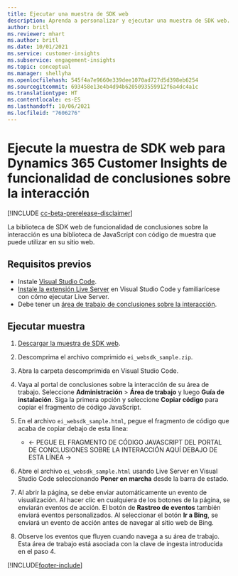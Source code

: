 ```yaml
---
title: Ejecutar una muestra de SDK web
description: Aprenda a personalizar y ejecutar una muestra de SDK web.
author: britl
ms.reviewer: mhart
ms.author: britl
ms.date: 10/01/2021
ms.service: customer-insights
ms.subservice: engagement-insights
ms.topic: conceptual
ms.manager: shellyha
ms.openlocfilehash: 545f4a7e9660e339dee1070ad727d5d398eb6254
ms.sourcegitcommit: 693458e13e4b4d94b6205093559912f6a4dc4a1c
ms.translationtype: HT
ms.contentlocale: es-ES
ms.lasthandoff: 10/06/2021
ms.locfileid: "7606276"
---
```

# <a name="run-the-web-sdk-sample-for-dynamics-365-customer-insights-engagement-insights-capability"></a>Ejecute la muestra de SDK web para Dynamics 365 Customer Insights de funcionalidad de conclusiones sobre la interacción

[!INCLUDE [cc-beta-prerelease-disclaimer](includes/cc-beta-prerelease-disclaimer.md)]

La biblioteca de SDK web de funcionalidad de conclusiones sobre la interacción es una biblioteca de JavaScript con código de muestra que puede utilizar en su sitio web.

## <a name="prerequisites"></a>Requisitos previos

- Instale [Visual Studio Code](https://code.visualstudio.com/).
- [Instale la extensión Live Server](https://marketplace.visualstudio.com/items?itemName=ritwickdey.LiveServer) en Visual Studio Code y familiarícese con cómo ejecutar Live Server.
- Debe tener un [área de trabajo de conclusiones sobre la interacción](create-workspace.md).

## <a name="run-sample"></a>Ejecutar muestra

1. [Descargar la muestra de SDK web](https://download.pi.dynamics.com/sdk/EngagementInsightsSamples/ei_websdk_sample.zip).

1. Descomprima el archivo comprimido `ei_websdk_sample.zip`.

1. Abra la carpeta descomprimida en Visual Studio Code.

1. Vaya al portal de conclusiones sobre la interacción de su área de trabajo. Seleccione **Administración** > **Área de trabajo** y luego **Guía de instalación**. Siga la primera opción y seleccione **Copiar código** para copiar el fragmento de código JavaScript.

1. En el archivo `ei_websdk_sample.html`, pegue el fragmento de código que acaba de copiar debajo de esta línea:

   - <- PEGUE EL FRAGMENTO DE CÓDIGO JAVASCRIPT DEL PORTAL DE CONCLUSIONES SOBRE LA INTERACCIÓN AQUÍ DEBAJO DE ESTA LÍNEA ->

1. Abre el archivo `ei_websdk_sample.html` usando Live Server en Visual Studio Code seleccionando **Poner en marcha** desde la barra de estado.

1. Al abrir la página, se debe enviar automáticamente un evento de visualización. Al hacer clic en cualquiera de los botones de la página, se enviarán eventos de acción. El botón de **Rastreo de eventos** también enviará eventos personalizados. Al seleccionar el botón **Ir a Bing**, se enviará un evento de acción antes de navegar al sitio web de Bing.

1. Observe los eventos que fluyen cuando navega a su área de trabajo. Esta área de trabajo está asociada con la clave de ingesta introducida en el paso 4.


[!INCLUDE[footer-include](../includes/footer-banner.md)]

